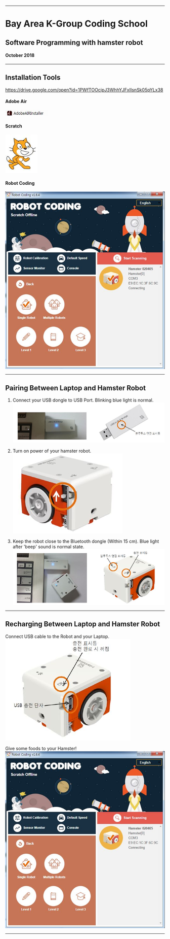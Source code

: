-----------------------------------------
# Bay Area K-Group Coding School
## Software Programming with hamster robot
#### October 2018
                   
-----------------------------------------

## Installation Tools
                             
https://drive.google.com/open?id=1PWfTOOcipJ3WhhYJFxIIsnSk05pYLx38
                             

#### Adobe Air
![alt text](https://github.com/sHongJung/CodingSchool2018/blob/master/img/adobeAir.JPG)

#### Scratch
![alt text](https://github.com/sHongJung/CodingSchool2018/blob/master/img/scratch.JPG)

#### Robot Coding
![alt text](https://github.com/sHongJung/CodingSchool2018/blob/master/img/RobotCoding.JPG)

-----------------------------------------

## Pairing Between Laptop and Hamster Robot


1) Connect your USB dongle to USB Port. Blinking blue light is normal.
![alt text](https://github.com/sHongJung/CodingSchool2018/blob/master/img/Dongle.JPG)

2) Turn on power of your hamster robot.
![alt text](https://github.com/sHongJung/CodingSchool2018/blob/master/img/HamsterRobot.JPG)

3) Keep the robot close to the Bluetooth dongle (Within 15 cm). Blue light after 'beep' sound is normal state.
![alt text](https://github.com/sHongJung/CodingSchool2018/blob/master/img/Pairing.JPG)

-----------------------------------------

## Recharging Between Laptop and Hamster Robot
Connect USB cable to the Robot and your Laptop.
![alt text](https://github.com/sHongJung/CodingSchool2018/blob/master/img/Recharging.JPG)



Give some foods to your Hamster!
![alt text](https://github.com/sHongJung/CodingSchool2018/blob/master/img/RobotCoding.JPG)

-----------------------------------------

